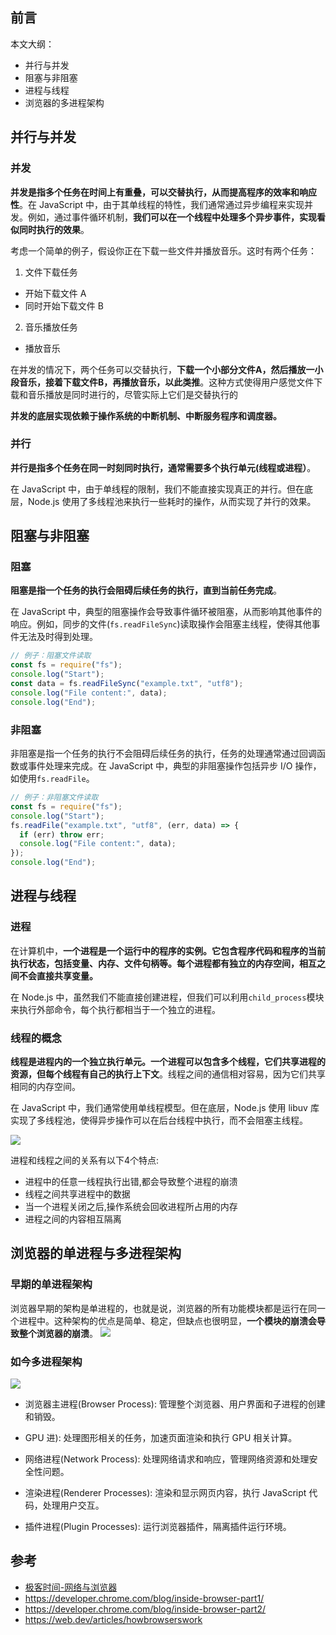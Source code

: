 ## 前言

本文大纲：

- 并行与并发
- 阻塞与非阻塞
- 进程与线程
- 浏览器的多进程架构

## 并行与并发

### 并发

**并发是指多个任务在时间上有重叠，可以交替执行，从而提高程序的效率和响应性**。在 JavaScript 中，由于其单线程的特性，我们通常通过异步编程来实现并发。例如，通过事件循环机制，**我们可以在一个线程中处理多个异步事件，实现看似同时执行的效果**。

考虑一个简单的例子，假设你正在下载一些文件并播放音乐。这时有两个任务：

1. 文件下载任务

- 开始下载文件 A
- 同时开始下载文件 B

2. 音乐播放任务

- 播放音乐

在并发的情况下，两个任务可以交替执行，**下载一个小部分文件A，然后播放一小段音乐，接着下载文件B，再播放音乐，以此类推**。这种方式使得用户感觉文件下载和音乐播放是同时进行的，尽管实际上它们是交替执行的

**并发的底层实现依赖于操作系统的中断机制、中断服务程序和调度器。**

### 并行

**并行是指多个任务在同一时刻同时执行，通常需要多个执行单元(线程或进程）**。

在 JavaScript 中，由于单线程的限制，我们不能直接实现真正的并行。但在底层，Node.js 使用了多线程池来执行一些耗时的操作，从而实现了并行的效果。

## 阻塞与非阻塞

### 阻塞

**阻塞是指一个任务的执行会阻碍后续任务的执行，直到当前任务完成**。

在 JavaScript 中，典型的阻塞操作会导致事件循环被阻塞，从而影响其他事件的响应。例如，同步的文件(`fs.readFileSync`)读取操作会阻塞主线程，使得其他事件无法及时得到处理。

```js
// 例子：阻塞文件读取
const fs = require("fs");
console.log("Start");
const data = fs.readFileSync("example.txt", "utf8");
console.log("File content:", data);
console.log("End");
```

### 非阻塞

非阻塞是指一个任务的执行不会阻碍后续任务的执行，任务的处理通常通过回调函数或事件处理来完成。在 JavaScript 中，典型的非阻塞操作包括异步 I/O 操作，如使用`fs.readFile`。

```js
// 例子：非阻塞文件读取
const fs = require("fs");
console.log("Start");
fs.readFile("example.txt", "utf8", (err, data) => {
  if (err) throw err;
  console.log("File content:", data);
});
console.log("End");
```

## 进程与线程

### 进程

在计算机中，**一个进程是一个运行中的程序的实例。它包含程序代码和程序的当前执行状态，包括变量、内存、文件句柄等。每个进程都有独立的内存空间，相互之间不会直接共享变量。**

在 Node.js 中，虽然我们不能直接创建进程，但我们可以利用`child_process`模块来执行外部命令，每个执行都相当于一个独立的进程。

### 线程的概念

**线程是进程内的一个独立执行单元。一个进程可以包含多个线程，它们共享进程的资源，但每个线程有自己的执行上下文**。线程之间的通信相对容易，因为它们共享相同的内存空间。

在 JavaScript 中，我们通常使用单线程模型。但在底层，Node.js 使用 libuv 库实现了多线程池，使得异步操作可以在后台线程中执行，而不会阻塞主线程。

![](https://cdn.jsdelivr.net/gh/chenxiaoyao6228/cloudimg@main/2023/single-thread-multi-thread.png)


进程和线程之间的关系有以下4个特点:

- 进程中的任意一线程执行出错,都会导致整个进程的崩溃
- 线程之间共享进程中的数据
- 当一个进程关闭之后,操作系统会回收进程所占用的内存
- 进程之间的内容相互隔离

## 浏览器的单进程与多进程架构


### 早期的单进程架构

浏览器早期的架构是单进程的，也就是说，浏览器的所有功能模块都是运行在同一个进程中。这种架构的优点是简单、稳定，但缺点也很明显，**一个模块的崩溃会导致整个浏览器的崩溃**。
![](https://cdn.jsdelivr.net/gh/chenxiaoyao6228/cloudimg@main/2023/browser-single-thread.png)


### 如今多进程架构

![](https://cdn.jsdelivr.net/gh/chenxiaoyao6228/cloudimg@main/2023/browser-multi-thread.png)

- 浏览器主进程(Browser Process): 管理整个浏览器、用户界面和子进程的创建和销毁。

- GPU 进): 处理图形相关的任务，加速页面渲染和执行 GPU 相关计算。

- 网络进程(Network Process): 处理网络请求和响应，管理网络资源和处理安全性问题。

- 渲染进程(Renderer Processes): 渲染和显示网页内容，执行 JavaScript 代码，处理用户交互。

- 插件进程(Plugin Processes): 运行浏览器插件，隔离插件运行环境。


## 参考

- [极客时间-网络与浏览器]()
-  https://developer.chrome.com/blog/inside-browser-part1/
- https://developer.chrome.com/blog/inside-browser-part2/
- https://web.dev/articles/howbrowserswork